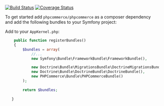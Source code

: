 [![Build Status](https://travis-ci.org/phpcommerce/phpcommerce.svg)](https://travis-ci.org/phpcommerce/phpcommerce) [![Coverage Status](https://coveralls.io/repos/phpcommerce/phpcommerce/badge.svg)](https://coveralls.io/r/phpcommerce/phpcommerce)

To get started add `phpcommerce/phpcommerce` as a composer dependency and add the following bundles to your Symfony project:

Add to your `AppKernel.php`:

```php
    public function registerBundles()
    {
        $bundles = array(
            //...
            new Symfony\Bundle\FrameworkBundle\FrameworkBundle(),

            new Doctrine\Bundle\MigrationsBundle\DoctrineMigrationsBundle(),
            new Doctrine\Bundle\DoctrineBundle\DoctrineBundle(),
            new PHPCommerce\Bundle\PHPCommerceBundle()
        );
        
        return $bundles;
        
   }    
```